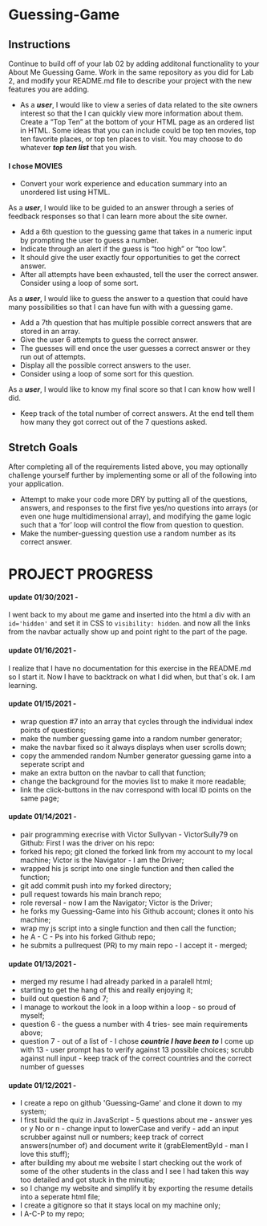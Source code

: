 # Guessing-Game

## Instructions
Continue to build off of your lab 02 by adding additonal functionality to your About Me Guessing Game. Work in the same repository as you did for Lab 2, and modify your README.md file to describe your project with the new features you are adding.

+ As a ***user***, I would like to view a series of data related to the site owners interest so that the I can quickly view more information about them.
Create a “Top Ten” at the bottom of your HTML page as an ordered list in HTML. Some ideas that you can include could be top ten movies, top ten favorite places, or top ten places to visit. You may choose to do whatever ***top ten list*** that you wish.

#### I chose MOVIES

- Convert your work experience and education summary into an unordered list using HTML.


As a ***user***, I would like to be guided to an answer through a series of feedback responses so that I can learn more about the site owner.
- Add a 6th question to the guessing game that takes in a numeric input by prompting the user to guess a number.
- Indicate through an alert if the guess is “too high” or “too low”.
- It should give the user exactly four opportunities to get the correct answer.
- After all attempts have been exhausted, tell the user the correct answer. Consider using a loop of some sort.


As a ***user***, I would like to guess the answer to a question that could have many possibilities so that I can have fun with with a guessing game.
- Add a 7th question that has multiple possible correct answers that are stored in an array.
- Give the user 6 attempts to guess the correct answer.
- The guesses will end once the user guesses a correct answer or they run out of attempts.
- Display all the possible correct answers to the user.
- Consider using a loop of some sort for this question.


As a ***user***, I would like to know my final score so that I can know how well I did.
- Keep track of the total number of correct answers. At the end tell them how many they got correct out of the 7 questions asked.

## Stretch Goals
After completing all of the requirements listed above, you may optionally challenge yourself further by implementing some or all of the following into your application.

+ Attempt to make your code more DRY by putting all of the questions, answers, and responses to the first five yes/no questions into arrays (or even one huge multidimensional array), and modifying the game logic such that a ‘for’ loop will control the flow from question to question.
+ Make the number-guessing question use a random number as its correct answer.

# PROJECT PROGRESS
#### update 01/30/2021 - 
I went back to my about me game and inserted into the html a div with an `id='hidden'` and set it in CSS to `visibility: hidden`. and now all the links from the navbar actually show up and point right to the part of the page.


#### update 01/16/2021 - 
I realize that I have no documentation for this exercise in the README.md so I start it. Now I have to backtrack on what I did when, but that`s ok. I am learning.

#### update 01/15/2021 - 
+ wrap question #7 into an array that cycles through the individual index points of questions; 
+ make the number guessing game into a random number generator;
+ make the navbar fixed so it always displays when user scrolls down;
+ copy the ammended random Number generator guessing game into a seperate script and 
+ make an extra button on the navbar to call that function;
+ change the background for the movies list to make it more readable;
+ link the click-buttons in the nav correspond with local ID points on the same page;

#### update 01/14/2021 -
+ pair programming execrise with Victor Sullyvan - VictorSully79 on Github:
First I was the driver on his repo:
+ forked his repo; git cloned the forked link from my account to my local machine; Victor is the Navigator - I am the Driver;
+ wrapped his js script into one single function and then called the function;
+ git add commit push into my forked directory;
+ pull request towards his main branch repo;
+ role reversal - now I am the Navigator; Victor is the Driver;
+ he forks my Guessing-Game into his Github account; clones it onto his machine;
+ wrap my js script into a single function and then call the function;
+ he A - C - Ps into his forked Github repo;
+ he submits a pullrequest (PR) to my main repo - I accept it - merged; 

#### update 01/13/2021 -
+ merged my resume I had already parked in a paralell html;
+ starting to get the hang of this and really enjoying it;
+ build out question 6 and 7;
+ I manage to workout the look in a loop within a loop - so proud of  myself;
+ question 6 - the guess a number with 4 tries- see main requirements above;
+ question 7 - out of a list of - I chose ***countrie I have been to*** I come up with 13 - user prompt has to verify against 13 possible choices; scrubb against null input - keep track of the correct countries and the correct number of guesses

#### update 01/12/2021 -
+ I create a repo on github 'Guessing-Game' and clone it down to my system;
+ I first build the quiz in JavaScript - 5 questions about me - answer yes or y No or n - change input to lowerCase and verify - add an input scrubber against null or numbers; keep track of correct answers(number of) and document write it (grabElementById - man I love this stuff);
+ after building my about me website I start checking out the work of some of the other students in the class and I see I had taken this way too detailed and got stuck in the minutia;
+ so I change my website and simplify it by exporting the resume details into a seperate html file;
+ I create a gitignore so that it stays local on my machine only;
+ I A-C-P to my repo;